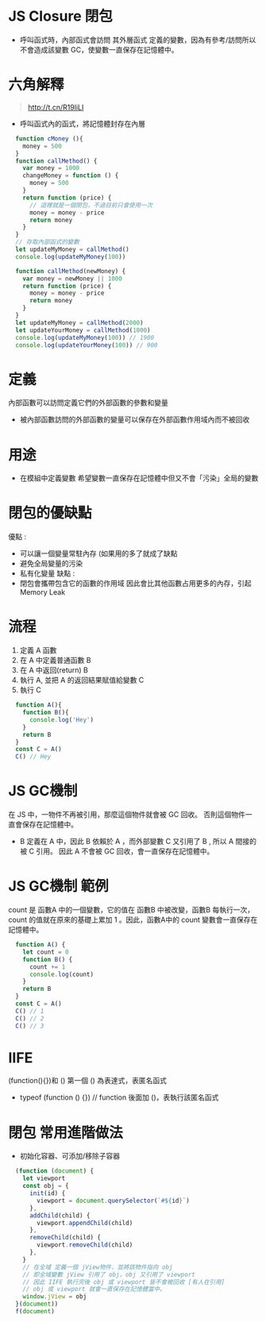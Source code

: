 # JS Closure 閉包
* 呼叫函式時，內部函式會訪問 其外層函式 定義的變數，因為有參考/訪問所以不會造成該變數 GC，使變數一直保存在記憶體中。

# 六角解釋
> http://t.cn/R19liLI
* 呼叫函式內的函式，將記憶體封存在內層
```js
  function cMoney (){
    money = 500
  }
  function callMethod() {
    var money = 1000
    changeMoney = function () {
      money = 500
    }
    return function (price) { 
      // 這裡就是一個閉包，不過目前只會使用一次
      money = money - price
      return money
    }
  }
  // 存取內部函式的變數
  let updateMyMoney = callMethod() 
  console.log(updateMyMoney(100))
```
```js
  function callMethod(newMoney) {
    var money = newMoney || 1000
    return function (price) {
      money = money - price
      return money
    }
  }
  let updateMyMoney = callMethod(2000)
  let updateYourMoney = callMethod(1000)
  console.log(updateMyMoney(100)) // 1900
  console.log(updateYourMoney(100)) // 900
```

# 定義
內部函數可以訪問定義它們的外部函數的參數和變量

* 被內部函數訪問的外部函數的變量可以保存在外部函數作用域內而不被回收

# 用途
* 在模組中定義變數
希望變數一直保存在記憶體中但又不會「污染」全局的變數

# 閉包的優缺點
優點 :
* 可以讓一個變量常駐內存 (如果用的多了就成了缺點
* 避免全局變量的污染
* 私有化變量
缺點 : 
* 閉包會攜帶包含它的函數的作用域
因此會比其他函數占用更多的內存，引起 Memory Leak


# 流程
1. 定義 A 函數
2. 在 A 中定義普通函數 B
3. 在 A 中返回(return) B
4. 執行 A, 並把 A 的返回結果賦值給變數 C
5. 執行 C
```js
  function A(){
    function B(){
      console.log('Hey')
    }
    return B
  }
  const C = A()
  C() // Hey
```


# JS GC機制
在 JS 中，一物件不再被引用，那麼這個物件就會被 GC 回收。
否則這個物件一直會保存在記憶體中。
* B 定義在 A 中，因此 B 依賴於 A ，而外部變數 C 又引用了 B , 所以 A 間接的被 C 引用。
因此 A 不會被 GC 回收，會一直保存在記憶體中。

# JS GC機制 範例
count 是 函數A 中的一個變數，它的值在 函數B 中被改變，函數B 每執行一次，count 的值就在原來的基礎上累加 1 。因此，函數A中的 count 變數會一直保存在記憶體中。
```js
  function A() {
    let count = 0
    function B() {
      count += 1
      console.log(count)
    }
    return B
  }
  const C = A()
  C() // 1
  C() // 2
  C() // 3
```

# IIFE
(function(){})和 ()
第一個 () 為表達式，表匿名函式
* typeof (function () {}) // function
後面加 ()，表執行該匿名函式

# 閉包 常用進階做法
* 初始化容器、可添加/移除子容器

```js
  (function (document) {
    let viewport
    const obj = {
      init(id) {
        viewport = document.querySelector(`#${id}`)
      },
      addChild(child) {
        viewport.appendChild(child)
      },
      removeChild(child) {
        viewport.removeChild(child)
      },
    }
    // 在全域 定義一個 jView物件，並將該物件指向 obj
    // 即全域變數 jView 引用了 obj，obj 又引用了 viewport
    // 因此 IIFE 執行完後 obj 或 viewport 皆不會被回收 [有人在引用]
    // obj 或 viewport 就會一直保存在記憶體當中。
    window.jView = obj
  }(document))
  f(document)
```
